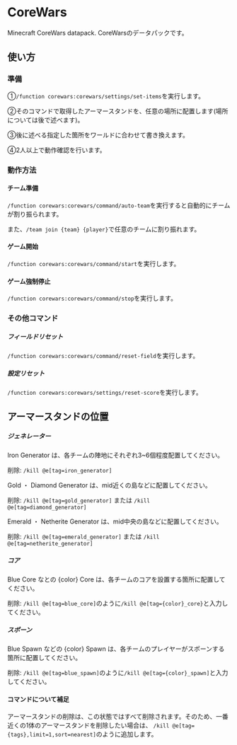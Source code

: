 # CoreWars
Minecraft CoreWars datapack.
CoreWarsのデータパックです。


## 使い方
### 準備
①`/function corewars:corewars/settings/set-items`を実行します。

②そのコマンドで取得したアーマースタンドを、任意の場所に配置します(場所については後で述べます)。

③後に述べる指定した箇所をワールドに合わせて書き換えます。

④2人以上で動作確認を行います。

### 動作方法
#### チーム準備
`/function corewars:corewars/command/auto-team`を実行すると自動的にチームが割り振られます。

また、`/team join {team} {player}`で任意のチームに割り振れます。
#### ゲーム開始
`/function corewars:corewars/command/start`を実行します。
#### ゲーム強制停止
`/function corewars:corewars/command/stop`を実行します。


### その他コマンド
##### フィールドリセット
`/function corewars:corewars/command/reset-field`を実行します。
##### 設定リセット
`/function corewars:corewars/settings/reset-score`を実行します。

## アーマースタンドの位置
##### ジェネレーター
Iron Generator は、各チームの陣地にそれぞれ3~6個程度配置してください。

削除: `/kill @e[tag=iron_generator]`

Gold ・ Diamond Generator は、mid近くの島などに配置してください。

削除: `/kill @e[tag=gold_generator]` または `/kill @e[tag=diamond_generator]`

Emerald ・ Netherite Generator は、mid中央の島などに配置してください。

削除: `/kill @e[tag=emerald_generator]` または `/kill @e[tag=netherite_generator]`

##### コア
Blue Core なとの {color} Core は、各チームのコアを設置する箇所に配置してください。

削除: `/kill @e[tag=blue_core]`のように`/kill @e[tag={color}_core}`と入力してください。

##### スポーン
Blue Spawn などの {color} Spawn は、各チームのプレイヤーがスポーンする箇所に配置してください。

削除: `/kill @e[tag=blue_spawn]`のように`/kill @e[tag={color}_spawn]`と入力してください。

#### コマンドについて補足
アーマースタンドの削除は、この状態ではすべて削除されます。そのため、一番近くの1体のアーマースタンドを削除したい場合は、
`/kill @e[tag={tags},limit=1,sort=nearest]`のように追加します。
